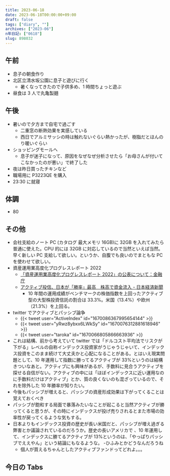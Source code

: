 ```yaml
---
title: 2023-06-18
date: 2023-06-18T00:00:00+09:00
draft: false
tags: ["diary", ""]
archives: ["2023-06"]
n年日記: ["0618"]
slug: 898032
---
```


## 午前

- 息子の朝食作り
- 北区立清水坂公園に息子と遊びに行く
  - 暑くなってきたので子供多め、1 時間ちょっと遊ぶ
- 昼食は 3 人で丸亀製麺

## 午後

- 暑いので夕方まで自宅で過ごす
  - 二重窓の断熱効果を実感している
  - 西日でアルミサッシの時は触れないぐらい熱かったが、樹脂だとほんのり暖いぐらい
- ショッピングモールへ
  - 息子が迷子になって、原因をなぜなぜ分析させたら「お母さんが付いてこなかったのが悪い」で終了した
- 夜は昨日買ったチキンなど
- 職場用に P3223QE を購入
- 23:30 に就寝

## 体調

- 80

## その他

- 会社支給のノート PC (カタログ 最大メモリ 16GB)に 32GB を入れてみたら普通に使えた。CPU 的には 32GB に対応しているので当然といえば当然。早く新しい PC 支給して欲しい。というか、自腹でも良いのでまともな PC を使わせて欲しい。
- 資産運用業高度化プログレスレポート 2022
  - [「資産運用業高度化プログレスレポート 2022」の公表について：金融庁](https://www.fsa.go.jp/news/r3/sonota/20220527/20220527.html)
  - [アクティブ投信、日本が「勝率」最高　株高で資金流入 - 日本経済新聞](https://www.nikkei.com/article/DGXZQOUB080N20Y3A600C2000000/)
    - 10 年間の運用成績がベンチマークの株価指数を上回ったアクティブ型の大型株投資信託の割合は 33.3%。米国（13.4%）や欧州（21.3%）を上回る。
- twitter でアクティブとパッシブ論争
  - {{< tweet user="ActiveIndex" id="1670086367995654144" >}}
  - {{< tweet user="yRwz8ybxx6LWkSy" id="1670076312881618946" >}}
  - {{< tweet user="taroka" id="1670066805866663936" >}}
- これは結構、前から考えていて twitter では「ドルコスト平均法でリスクが下がる」レベルの自称インデックス投資家がうじゃうじゃいて、インデックス投資をこのまま続けて大丈夫かと心配になることがある。とはいえ現実問題として、10 年運用して指数に勝ってるアクティブが 33%というのは結構きついなあと。アクティブにも興味があるが、手数料に見合うアクティブを探せる自信がない。アクティブの中には「ほぼインデックスに近い運用なのに手数料だけはアクティブ」とか、質の良くないのも混ざっているので、それを除外した 10 年勝率が知りたい。
- 今後もパッシブが増えると、パッシブの資産形成効果は下がってくることは覚えておくべき
- パッシブが飽和する局面で暴落みたいなことが起こると当然アクティブが勝ってくると思うが、その時にインデックスが投げ売りされるとまた市場の効率性が戻ってくるような気もする。
- 日本よりもインデックス投資の歴史が長い米国だと、パッシブが増え過ぎる弊害とか議論されているのだろうか。歴史の長いアメリカで 、10 年運用して、インデックスに勝てるアクティブが 13%というのは、「やっぱりパッシブでええやん」という結論にもなるような。 -ひふみとかどうなんだろうね
  - 個人が買えるちゃんとしたアクティブファンドってどれよ。。。

## 今日の Tabs
